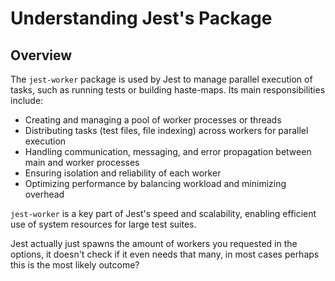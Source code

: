 # Understanding Jest's Package

## Overview

The `jest-worker` package is used by Jest to manage parallel execution of tasks, such as running tests or building haste-maps. Its main responsibilities include:

- Creating and managing a pool of worker processes or threads
- Distributing tasks (test files, file indexing) across workers for parallel execution
- Handling communication, messaging, and error propagation between main and worker processes
- Ensuring isolation and reliability of each worker
- Optimizing performance by balancing workload and minimizing overhead

`jest-worker` is a key part of Jest's speed and scalability, enabling efficient use of system resources for large test suites.

Jest actually just spawns the amount of workers you requested in the options, it doesn't check if it even needs that many, in most cases perhaps this is the most likely outcome?
